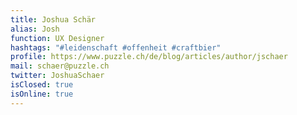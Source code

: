```yaml
---
title: Joshua Schär
alias: Josh
function: UX Designer
hashtags: "#leidenschaft #offenheit #craftbier"
profile: https://www.puzzle.ch/de/blog/articles/author/jschaer
mail: schaer@puzzle.ch
twitter: JoshuaSchaer
isClosed: true
isOnline: true
---
```

